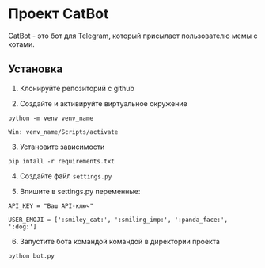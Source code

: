 # Проект CatBot

CatBot - это бот для Telegram, который присылает пользователю мемы с котами.

## Установка

1. Клонируйте репозиторий с github

2. Создайте и активируйте виртуальное окружение

```
python -m venv venv_name

Win: venv_name/Scripts/activate
```

3. Установите зависимости 

```
pip intall -r requirements.txt
```

4. Создайте файл 
`settings.py`

5. Впишите в settings.py переменные:

```
API_KEY = "Ваш API-ключ"

USER_EMOJI = [':smiley_cat:', ':smiling_imp:', ':panda_face:', ':dog:']
```

6. Запустите бота командой командой в директории проекта

```
python bot.py 
```